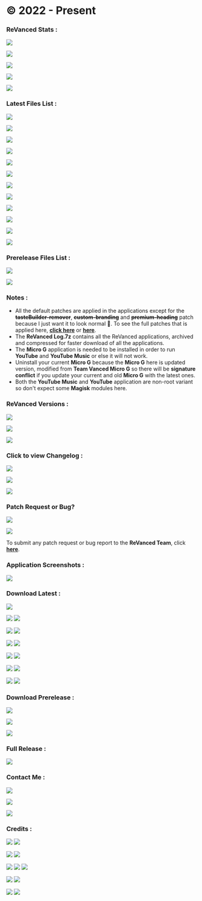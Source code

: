 # © 2022 - Present

### **ReVanced Stats :**
![](https://img.shields.io/github/workflow/status/SCP-017/debug/Build%20Latest?label=LATEST%20RELEASE&color=black&style=for-the-badge)

![](https://img.shields.io/github/workflow/status/SCP-017/debug/Build%20Prerelease?label=PRERELEASE&color=orange&style=for-the-badge)

![](https://img.shields.io/github/v/release/SCP-017/ReVanced-Download?label=LATEST%20VERSION&color=black&style=for-the-badge)

![](https://img.shields.io/github/v/tag/SCP-017/ReVanced-Download?include_prereleases&label=BETA%20VERSION&color=orange&style=for-the-badge)

![](https://img.shields.io/github/downloads/SCP-017/ReVanced-Download/total?label=TOTAL%20DOWNLOADS&color=black&style=for-the-badge)

### Latest Files List :
![](https://img.shields.io/badge/dynamic/json?color=black&label=NYX%20MUSIC%20PLAYER&query=%24%5B%22com.awedea.nyx.apk%22%5D&url=https%3A%2F%2Fraw.githubusercontent.com%2FSCP-017%2Fdebug%2Fmain%2Fmain%2Fversion%2Flatest%2Fversion.json&style=for-the-badge)

![](https://img.shields.io/badge/dynamic/json?color=black&label=REDDIT&query=%24%5B%22com.reddit.frontpage.apk%22%5D&url=https%3A%2F%2Fraw.githubusercontent.com%2FSCP-017%2Fdebug%2Fmain%2Fmain%2Fversion%2Flatest%2Fversion.json&style=for-the-badge)

![](https://img.shields.io/badge/dynamic/json?color=black&label=SPOTIFY&query=%24%5B%22com.spotify.music.apk%22%5D&url=https%3A%2F%2Fraw.githubusercontent.com%2FSCP-017%2Fdebug%2Fmain%2Fmain%2Fversion%2Flatest%2Fversion.json&style=for-the-badge)

![](https://img.shields.io/badge/dynamic/json?color=black&label=TIKTOK%20ASIA&query=%24%5B%22com.zhiliaoapp.musically.apk%22%5D&url=https%3A%2F%2Fraw.githubusercontent.com%2FSCP-017%2Fdebug%2Fmain%2Fmain%2Fversion%2Flatest%2Fversion.json&style=for-the-badge)

![](https://img.shields.io/badge/dynamic/json?color=black&label=TIKTOK%20GLOBAL&query=%24%5B%22com.ss.android.ugc.trill.apk%22%5D&url=https%3A%2F%2Fraw.githubusercontent.com%2FSCP-017%2Fdebug%2Fmain%2Fmain%2Fversion%2Flatest%2Fversion.json&style=for-the-badge)

![](https://img.shields.io/badge/dynamic/json?color=black&label=TWITTER&query=%24%5B%22com.twitter.android.apk%22%5D&url=https%3A%2F%2Fraw.githubusercontent.com%2FSCP-017%2Fdebug%2Fmain%2Fmain%2Fversion%2Flatest%2Fversion.json&style=for-the-badge)

![](https://img.shields.io/badge/dynamic/json?color=black&label=YOUTUBE&query=%24%5B%22com.google.android.youtube.apk%22%5D&url=https%3A%2F%2Fraw.githubusercontent.com%2FSCP-017%2Fdebug%2Fmain%2Fmain%2Fversion%2Flatest%2Fversion.json&style=for-the-badge)

![](https://img.shields.io/badge/dynamic/json?color=black&label=YOUTUBE%20MUSIC&query=%24%5B%22com.google.android.apps.youtube.music.apk%22%5D&url=https%3A%2F%2Fraw.githubusercontent.com%2FSCP-017%2Fdebug%2Fmain%2Fmain%2Fversion%2Flatest%2Fversion.json&style=for-the-badge)

![](https://img.shields.io/github/v/release/SCP-017/ReVanced-Download?&label=REVANCED%20LOG&color=black&style=for-the-badge)

![](https://img.shields.io/github/v/release/inotia00/VancedMicroG?&label=Micro%20G&color=black&style=for-the-badge)

![](https://img.shields.io/github/v/release/revanced/revanced-manager?&label=ReVanced%20Manager&color=black&style=for-the-badge)

![](https://img.shields.io/badge/Arch%20Checker-v1.1-black?&style=for-the-badge)

### Prerelease Files List :
![](https://img.shields.io/badge/dynamic/json?color=orange&label=YOUTUBE%20BETA&query=%24%5B%22com.google.android.youtube.apk%22%5D&url=https%3A%2F%2Fraw.githubusercontent.com%2FSCP-017%2Fdebug%2Fmain%2Fmain%2Fversion%2Fprerelease%2Fversion.json&style=for-the-badge)

![](https://img.shields.io/badge/dynamic/json?color=orange&label=YOUTUBE%20MUSIC%20BETA&query=%24%5B%22com.google.android.apps.youtube.music.apk%22%5D&url=https%3A%2F%2Fraw.githubusercontent.com%2FSCP-017%2Fdebug%2Fmain%2Fmain%2Fversion%2Fprerelease%2Fversion.json&style=for-the-badge)

### Notes :
- All the default patches are applied in the applications except for the **~~tasteBuilder-remover~~**, **~~custom-branding~~** and **~~premium-heading~~** patch because I just want it to look normal 🤦. To see the full patches that is applied here, [**click here**](https://github.com/SCP-017/ReVanced-Download/tree/main/patches) or [**here**](https://github.com/revanced/revanced-patches).
- The **ReVanced Log.7z** contains all the ReVanced applications, archived and compressed for faster download of all the applications.
- The **Micro G** application is needed to be installed in order to run **YouTube** and **YouTube Music** or else it will not work.
- Uninstall your current **Micro G** because the **Micro G** here is updated version, modified from **Team Vanced Micro G** so there will be **signature conflict** if you update your current and old **Micro G** with the latest ones.
- Both the **YouTube Music** and **YouTube** application are non-root variant so don't expect some **Magisk** modules here.

### ReVanced Versions :
![](https://img.shields.io/github/v/release/revanced/revanced-patches?color=black&label=PATCH%20VERSION&style=for-the-badge)

![](https://img.shields.io/github/v/release/revanced/revanced-cli?color=black&label=CLI%20VERSION&style=for-the-badge)

![](https://img.shields.io/github/v/release/revanced/revanced-integrations?color=black&label=INTEGRATION%20VERSION&style=for-the-badge)

### Click to view Changelog :
[![](https://img.shields.io/badge/🧩-Patches%20Changelog-black?&style=for-the-badge)](https://github.com/revanced/revanced-patches/releases)

[![](https://img.shields.io/badge/💻-CLI%20Changelog-black?&style=for-the-badge)](https://github.com/revanced/revanced-cli/releases)

[![](https://img.shields.io/badge/🔩-Integrations%20Changelog-black?&style=for-the-badge)](https://github.com/revanced/revanced-integrations/releases)

### Patch Request or Bug?
![](https://img.shields.io/github/issues/revanced/revanced-patches/patch-request?color=blue&label=PATCH%20REQUESTS&style=for-the-badge)

![](https://img.shields.io/github/issues/revanced/revanced-patches/bug?color=red&label=BUG%20REPORTS&style=for-the-badge)

To submit any patch request or bug report to the **ReVanced Team**, click [**here**](https://github.com/revanced/revanced-patches/issues/new/choose).

### Application Screenshots :

[![](https://img.shields.io/badge/Click%20To%20View%20Screenshots-black?&style=for-the-badge)](https://github.com/SCP-017/ReVanced-Download/blob/main/assets/screenshots/preview/screenshots.md)

### Download Latest :
[![](https://img.shields.io/badge/Nyx%20Music%20Player-black?&style=for-the-badge)](https://github.com/SCP-017/ReVanced-Download/releases/latest/download/nyx.apk)

[![](https://img.shields.io/badge/Reddit-black?&style=for-the-badge)](https://github.com/SCP-017/ReVanced-Download/releases/latest/download/reddit.apk) [![](https://img.shields.io/badge/Spotify-black?&style=for-the-badge)](https://github.com/SCP-017/ReVanced-Download/releases/latest/download/spotify.apk)

[![](https://img.shields.io/badge/TikTok%20Asia-black?&style=for-the-badge)](https://github.com/SCP-017/ReVanced-Download/releases/latest/download/tiktok.asia.apk) [![](https://img.shields.io/badge/TikTok%20Global-black?&style=for-the-badge)](https://github.com/SCP-017/ReVanced-Download/releases/latest/download/tiktok.global.apk)

[![](https://img.shields.io/badge/Twitter-black?&style=for-the-badge)](https://github.com/SCP-017/ReVanced-Download/releases/latest/download/twitter.apk) [![](https://img.shields.io/badge/YouTube-black?&style=for-the-badge)](https://github.com/SCP-017/ReVanced-Download/releases/latest/download/youtube.apk)

[![](https://img.shields.io/badge/YT%20Music%20V7A-black?&style=for-the-badge)](https://github.com/SCP-017/ReVanced-Download/releases/latest/download/yt.music.v7a.apk) [![](https://img.shields.io/badge/YT%20Music%20V8A-black?&style=for-the-badge)](https://github.com/SCP-017/ReVanced-Download/releases/latest/download/yt.music.v8a.apk)

[![](https://img.shields.io/badge/ReVanced%20Log-black?&style=for-the-badge)](https://github.com/SCP-017/ReVanced-Download/releases/latest/download/revanced-log.7z) [![](https://img.shields.io/badge/Arch%20Checker-black?&style=for-the-badge)](https://github.com/SCP-017/ReVanced-Download/releases/download/2022.10.29/arch.checker.apk)

[![](https://img.shields.io/badge/Micro%20G-black?&style=for-the-badge)](https://github.com/SCP-017/ReVanced-Download/releases/latest/download/micro.g.apk) [![](https://img.shields.io/badge/ReVanced%20Manager-black?&style=for-the-badge)](https://github.com/SCP-017/ReVanced-Download/releases/latest/download/revanced.manager.apk)

### Download Prerelease :
[![](https://img.shields.io/badge/YT%20Music%20V7A%20Beta-orange?&style=for-the-badge)](https://github.com/SCP-017/ReVanced-Download/releases/download/2022.11.09.beta/yt.music.v7a.apk)

[![](https://img.shields.io/badge/YT%20Music%20V8A%20Beta-orange?&style=for-the-badge)](https://github.com/SCP-017/ReVanced-Download/releases/download/2022.11.09.beta/yt.music.v8a.apk)

[![](https://img.shields.io/badge/YouTube%20Beta-orange?&style=for-the-badge)](https://github.com/SCP-017/ReVanced-Download/releases/download/2022.11.09.beta/youtube.apk)

### Full Release :
[![](https://img.shields.io/badge/Click%20Here%20To%20View%20All-gold?&style=for-the-badge)](https://github.com/SCP-017/ReVanced-Download/releases)

### Contact Me :
[![](https://img.shields.io/badge/ProtonMail-8B89CC?style=for-the-badge&logo=protonmail&logoColor=white)](mailto:ph.server@pm.me)

[![](https://img.shields.io/badge/GitHub-100000?style=for-the-badge&logo=github&logoColor=white)](https://github.com/SCP-017)

[![](https://img.shields.io/badge/Messenger-00B2FF?style=for-the-badge&logo=messenger&logoColor=white)](https://m.me/fb.me.2)

### Credits :
[![](https://img.shields.io/badge/ReVanced-black?&style=for-the-badge)](https://github.com/revanced) [![](https://img.shields.io/badge/Team%20Vanced-black?&style=for-the-badge)](https://github.com/TeamVanced)

[![](https://img.shields.io/badge/microG%20Project-black?&style=for-the-badge)](https://github.com/microg) [![](https://img.shields.io/badge/Shields.IO-black?&style=for-the-badge)](https://github.com/badges)

[![](https://img.shields.io/badge/n0k0m3-black?&style=for-the-badge)](https://github.com/n0k0m3) [![](https://img.shields.io/badge/j--hc-black?&style=for-the-badge)](https://github.com/j-hc) [![](https://img.shields.io/badge/inotia00-black?&style=for-the-badge)](https://github.com/inotia00)

[![](https://img.shields.io/badge/vietanhbui2000-black?&style=for-the-badge)](https://github.com/vietanhbui2000) [![](https://img.shields.io/badge/SCP--017-black?&style=for-the-badge)](https://phc.onl/members/scp-017.1530736)

[![](https://img.shields.io/badge/OxrxL-black?&style=for-the-badge)](https://github.com/OxrxL) [![](https://img.shields.io/badge/shadow578-black?&style=for-the-badge)](https://github.com/shadow578)
